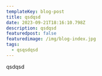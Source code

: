```yaml
---
templateKey: blog-post
title: qsdqsd
date: 2023-09-21T18:16:10.798Z
description: qsdqsd
featuredpost: false
featuredimage: /img/blog-index.jpg
tags:
  - qsqsdqsd
---
```

q﻿sdqsd